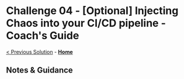 # Challenge 04 - [Optional] Injecting Chaos into your CI/CD pipeline - Coach's Guide 

[< Previous Solution](./Solution-03.md) - **[Home](./README.md)**

## Notes & Guidance
